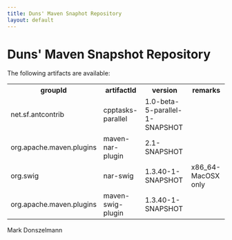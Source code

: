 ```yaml
---
title: Duns' Maven Snaphot Repository
layout: default
---
```


Duns' Maven Snapshot Repository
===============================

The following artifacts are available:

<table>
  <tr>
    <th>groupId</th>
    <th>artifactId</th>
    <th>version</th>
    <th>remarks</th>
  </tr>
  <tr>
    <td>net.sf.antcontrib</td>
    <td>cpptasks-parallel</td>
    <td>1.0-beta-5-parallel-1-SNAPSHOT</td>
    <td></td>
  </tr>
  <tr>
    <td>org.apache.maven.plugins</td>
    <td>maven-nar-plugin</td>
    <td>2.1-SNAPSHOT</td>
    <td></td>
  </tr>
  <tr>
    <td>org.swig</td>
    <td>nar-swig</td>
    <td>1.3.40-1-SNAPSHOT</td>
    <td>x86_64-MacOSX only</td>
  </tr>
  <tr>
    <td>org.apache.maven.plugins</td>
    <td>maven-swig-plugin</td>
    <td>1.3.40-1-SNAPSHOT</td>
    <td></td>
  </tr>
</table>

Mark Donszelmann

